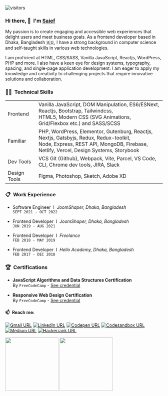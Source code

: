 ![visitors](https://visitor-badge.glitch.me/badge?page_id=iamsief.iamsaief)

### Hi there, 👋&nbsp; I'm [Saief](https://github.com/iamsaief/)  

My passion is to create engaging and accessible web experiences that delight users and meet business
goals. As a frontend developer based in Dhaka, Bangladesh 🇧🇩, I have a strong background in computer
science and self-taught skills in various web technologies. 

I am proficient at HTML, CSS/SASS, Vanilla JavaScript, Reactjs, WordPress, PHP and more. I also have a keen eye for design systems, typography, spacing,
and single-page application development. I am eager to apply my knowledge and creativity to challenging projects that require innovative solutions
and collaboration.


### 🧑‍💻&nbsp; Technical Skills
<table>
    <tr>
        <td>Frontend</td>
        <td>Vanilla JavaScript, DOM Manipulation, ES6/ESNext, Reactjs, Bootstrap, Tailwindcss, <br> 
            HTML5, Modern CSS (SVG Animations, Grid/Flexbox etc.) and SASS/SCSS</td>
    </tr>
    <tr>
        <td>Familiar</td>
        <td>PHP, WordPress, Elementor, Gutenburg, Reactjs, Nextjs, Gatsbyjs, Redux, Redux-toolkit, <br> 
            Node, Express, REST API, MongoDB, Firebase, Netlify, Vercel, Design Systems, Storybook</td>
    </tr>
    <tr>
        <td>Dev Tools</td>
        <td>VCS Git (Github), Webpack, Vite, Parcel, VS Code, CLI, Chrome dev tools, JIRA, Slack</td>
    </tr>
    <tr>
        <td>Design Tools</td>
        <td>Figma, Photoshop, Sketch, Adobe XD</td>
    </tr>
</table>

###  📋&nbsp; Work Experience

- Software Engineer &nbsp;I&nbsp; _JoomShaper, Dhaka, Bangladesh_  
`SEPT 2021 - OCT 2022`

 - Frontend Developer &nbsp;I&nbsp; _JoomShaper, Dhaka, Bangladesh_  
`JUN 2019 - AUG 2021`

- Frontend Developer &nbsp;I&nbsp; _Freelance_  
`FEB 2018 - MAY 2019`

- Frontend Developer &nbsp;I&nbsp; _Hello Academy, Dhaka, Bangladesh_  
`FEB 2017 - DEC 2018`

### 🏆&nbsp; Certifications

- **JavaScript Algorithms and Data Structures Certification**  
By `FreeCodeCamp` - 
[See credential](https://www.freecodecamp.org/certification/saiefalemon/javascript-algorithms-and-data-structures)

- **Responsive Web Design Certification**  
By `FreeCodeCamp` - 
[See credential](https://www.freecodecamp.org/certification/saiefalemon/responsive-web-design)

#### 📫&nbsp; Reach me:

[![Gmail URL](https://img.shields.io/badge/social--badge?style=social&label=email&logo=gmail)](mailto:saiefalemon@gmail.com)
[![LinkedIn URL](https://img.shields.io/badge/social--badge?style=social&label=LinkedIn&logo=linkedin)](https://www.linkedin.com/in/saiefalemon)
[![Codepen URL](https://img.shields.io/badge/social--badge?style=social&label=Codepen&logo=codepen)](https://www.codepen.io/iamsaief)
[![Codesandbox URL](https://img.shields.io/badge/social--badge?style=social&label=Codesandbox&logo=codesandbox)](https://codesandbox.io/u/iamsaief) 
[![Medium URL](https://img.shields.io/badge/social--badge?style=social&label=medium&logo=medium)](https://medium.com/@saiefalemon)
[![Hackerrank URL](https://img.shields.io/badge/social--badge?style=social&label=HackerRank&logo=hackerrank)](https://www.hackerrank.com/saiefalemon)

<div>
<img height="170em" src="https://github-readme-stats-sigma-five.vercel.app/api/top-langs/?username=iamsaief&exclude_repo=KNN-Image-Classification&show_icons=true&hide_border=true&layout=compact&langs_count=8&theme=tokyonight"/>
<img height="170em" src="https://github-readme-stats-sigma-five.vercel.app/api?username=iamsaief&show_icons=true&hide_border=true&&count_private=true&include_all_commits=true&theme=tokyonight" />
</div>

<!--
**iamsaief/iamsaief** is a ✨ _special_ ✨ repository because its `README.md` (this file) appears on your GitHub profile.

Here are some ideas to get you started:

- 🔭 I’m currently working on ...
- 🌱 I’m currently learning ...
- 👯 I’m looking to collaborate on ...
- 🤔 I’m looking for help with ...
- 💬 Ask me about ...
- 📫 How to reach me: ...
- 😄 Pronouns: ...
- ⚡ Fun fact: ...
-->
